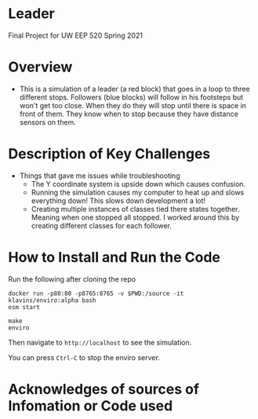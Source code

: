 # Leader
Final Project for UW EEP 520 Spring 2021

# Overview
- This is a simulation of a leader (a red block) that goes in a loop to three different stops. Followers (blue blocks) will follow in his footsteps but won't get too close. When they do they will stop until there is space in front of them. They know when to stop because they have distance sensors on them.

# Description of Key Challenges
- Things that gave me issues while troubleshooting
  -  The Y coordinate system is upside down which causes confusion.
  -  Running the simulation causes my computer to heat up and slows everything down! This slows down development a lot!
  -  Creating multiple instances of classes tied there states together. Meaning when one stopped all stopped. I worked around this by creating different classes for each follower.

# How to Install and Run the Code
Run the following after cloning the repo
```
docker run -p80:80 -p8765:8765 -v $PWD:/source -it klavins/enviro:alpha bash
esm start

make
enviro
```
Then navigate to `http://localhost` to see the simulation.

You can press `Ctrl-C` to stop the enviro server.

# Acknowledges of sources of Infomation or Code used
